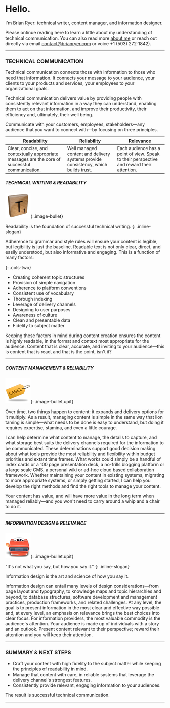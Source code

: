 # Hello.

I'm Brian Ryer: technical writer, content manager, and information designer.

Please ontinue reading here to learn a little about my understanding of technical communication. You can also read more [about me](about.md) or reach out directly via email [contact@brianryer.com](mailto:contact@brianryer.com) or voice +1&nbsp;(503)&nbsp;272&#8209;1842).

---

### TECHNICAL COMMUNICATION

Technical communication connects those with information to those who need that information. It connects your message to your audience, your clients to your products and services, your employees to your organizational goals.

Technical communication delivers value by providing people with consistently relevant information in a way they can understand, enabling them to act on that information, and improve their productivity, their efficiency and, ultimately, their well being.

Communicate with your customers, employees, stakeholders&mdash;any audience that you want to connect with&mdash;by focusing on three principles.

| Readability | Reliability | Relevance|
| --- | --- | --- |
| Clear, concise, and contextually appropriate messages are the core of successful communication. | Well managed content and delivery systems provide consistency, which builds trust.| Each audience has a point of view. Speak to their perspective and reward their attention. |

##### TECHNICAL WRITING & READABILITY

![Letter Tile](assets/img/ib_scrabble_t.png "Letter Tile"){:.image-bullet}

Readability is the foundation of successful technical writing.
{: .inline-slogan}

Adherence to grammar and style rules will ensure your content is legible, but legibility is just the baseline. Readable text is not only clear, direct, and easily understood, but also informative and engaging. This is a function of many factors:

{: .cols-two}
- Creating coherent topic structures
- Provision of simple navigation
- Adherence to platform conventions
- Consistent use of vocabulary
- Thorough indexing
- Leverage of delivery channels
- Designing to user purposes
- Awareness of culture
- Clean and presentable data
- Fidelity to subject matter

Keeping these factors in mind during content creation ensures the content is highly readable, in the format and context most appropriate for the audience. Content that is clear, accurate, and inviting to your audience&mdash;this is content that is read, and that is the point, isn't it?

---

##### CONTENT MANAGEMENT & RELIABILITY

![Label Tag](assets/img/ib_label_tag.png "Label Tag"){: .image-bullet.upit}

Over time, two things happen to content: it expands and delivery options for it multiply. As a result, managing content is simple in the same way that lion taming is simple&mdash;what needs to be done is easy to understand, but doing it requires expertise, stamina, and even a little courage.

I can help determine what content to manage, the details to capture, and what storage best suits the delivery channels required for the information to be communicated. These determinations support good decision making about what tools provide the most reliability and flexibility within budget priorities and extant time frames. What works could simply be a handful of index cards or a 100 page presentation deck, a no-frills blogging platform or a large scale CMS, a personal wiki or ad-hoc cloud based collaboration framework. Whether maintaining your content in existing systems, migrating to more appropriate systems, or simply getting started, I can help you develop the right methods and find the right tools to manage your content.

Your content has value, and will have more value in the long term when managed reliably&mdash;and you won't need to carry around a whip and a chair to do it.

---

##### INFORMATION DESIGN & RELEVANCE

![View Master](assets/img/ib_view_master.png "Label Tag"){: .image-bullet.upit}

"It's not what you say, but how you say it."
{: .inline-slogan}

Information design is the art and science of how you say it.

Information design can entail many levels of design considerations&mdash;from page layout and typography, to knowledge maps and topic hierarchies and beyond, to database structures, software development and management practices, production frameworks, and related challenges. At any level, the goal is to present information in the most clear and effective way possible and, at every level, an emphasis on relevance brings the best choices into clear focus.
For information providers, the most valuable commodity is the audience's attention. Your audience is made up of individuals with a story and an outlook. Present content relevant to their perspective; reward their attention and you will keep their attention.

---

### SUMMARY & NEXT STEPS

- Craft your content with high fidelity to the subject matter while keeping the principles of readability in mind.
- Manage that content with care, in reliable systems that leverage the delivery channel's strongest features.
- Consistently provide relevant, engaging information to your audiences.

The result is successful technical communication.

---